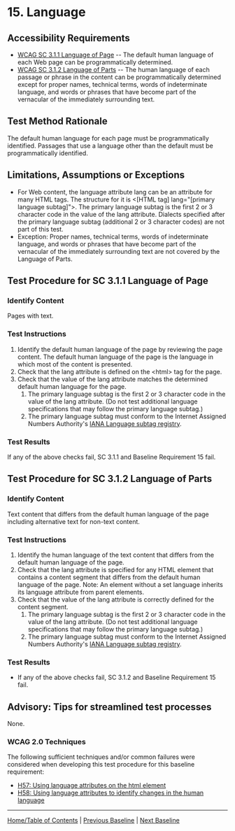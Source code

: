 # 15. Language

Accessibility Requirements
--------------------------
-   [WCAG SC 3.1.1 Language of Page](http://www.w3.org/TR/UNDERSTANDING-WCAG20/meaning-doc-lang-id.html) -- The default human language of each Web page can be programmatically determined.
-   [WCAG SC 3.1.2 Language of Parts](http://www.w3.org/TR/UNDERSTANDING-WCAG20/meaning-other-lang-id.html) -- The human language of each passage or phrase in the content can be programmatically determined except for proper names, technical terms, words of indeterminate language, and words or phrases that have become part of the vernacular of the immediately surrounding text.

Test Method Rationale
---------------------
The default human language for each page must be programmatically identified. Passages that use a language other than the default must be programmatically identified.

Limitations, Assumptions or Exceptions
--------------------------------------
-   For Web content, the language attribute lang can be an attribute for many HTML tags. The structure for it is &lt;\[HTML tag\] lang="\[primary language subtag\]"&gt;. The primary language subtag is the first 2 or 3 character code in the value of the lang attribute. Dialects specified after the primary language subtag (additional 2 or 3 character codes) are not part of this test.
-   Exception: Proper names, technical terms, words of indeterminate language, and words or phrases that have become part of the vernacular of the immediately surrounding text are not covered by the Language of Parts.

Test Procedure for SC 3.1.1 Language of Page
--------------------------------------------
### Identify Content
Pages with text.

### Test Instructions
1.  Identify the default human language of the page by reviewing the page content. The default human language of the page is the language in which most of the content is presented.
2.  Check that the lang attribute is defined on the &lt;html&gt; tag for the page.
3.  Check that the value of the lang attribute matches the determined default human language for the page.
    1.  The primary language subtag is the first 2 or 3 character code in the value of the lang attribute. (Do not test additional language specifications that may follow the primary language subtag.)
    2.  The primary language subtag must conform to the Internet Assigned Numbers Authority's [IANA Language subtag registry](http://www.iana.org/assignments/language-subtag-registry).

### Test Results
If any of the above checks fail, SC 3.1.1 and Baseline Requirement 15 fail.

Test Procedure for SC 3.1.2 Language of Parts
---------------------------------------------
### Identify Content
Text content that differs from the default human language of the page including alternative text for non-text content.

### Test Instructions
1.  Identify the human language of the text content that differs from the default human language of the page.
2.  Check that the lang attribute is specified for any HTML element that contains a content segment that differs from the default human language of the page. Note: An element without a set language inherits its language attribute from parent elements.
3.  Check that the value of the lang attribute is correctly defined for the content segment.
    1.  The primary language subtag is the first 2 or 3 character code in the value of the lang attribute. (Do not test additional language specifications that may follow the primary language subtag.)
    2.  The primary language subtag must conform to the Internet Assigned Numbers Authority's [IANA Language subtag registry](http://www.iana.org/assignments/language-subtag-registry).

### Test Results
-   If any of the above checks fail, SC 3.1.2 and Baseline Requirement 15 fail.

Advisory: Tips for streamlined test processes
---------------------------------------------
None.

### WCAG 2.0 Techniques
The following sufficient techniques and/or common failures were considered when developing this test procedure for this baseline requirement:
-   [H57: Using language attributes on the html element](https://www.w3.org/TR/WCAG20-TECHS/H57.html)
-   [H58: Using language attributes to identify changes in the human language](https://www.w3.org/TR/WCAG20-TECHS/H58.html)

----------------------------------------
[Home/Table of Contents](index.md) | [Previous Baseline](14Links.md) | [Next Baseline](16AudioVideo.md)
